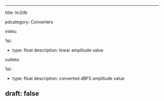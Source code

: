 --- 


title: lin2db

pdcategory: Converters

inlets:

  1st:
  - type: float
    description: linear amplitude value

outlets:

  1st:
  - type: float
    description: converted dBFS amplitude value







draft: false
---